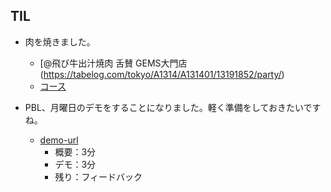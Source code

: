 ## TIL

* 肉を焼きました。
    * [@飛び牛出汁焼肉 舌賛 GEMS大門店(https://tabelog.com/tokyo/A1314/A131401/13191852/party/)
    * [コース](https://tabelog.com/tokyo/A1314/A131401/13191852/party/290386)

* PBL、月曜日のデモをすることになりました。軽く準備をしておきたいですね。
    * [demo-url](http://20.44.172.126/spring-boot-aks/)
        * 概要：3分
        * デモ：3分
        * 残り：フィードバック
